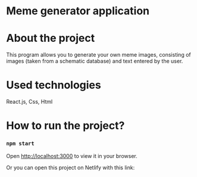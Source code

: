 # Meme generator application

# About the project

This program allows you to generate your own meme images, consisting of images (taken from a schematic database) and text entered by the user.

# Used technologies

React.js, Css, Html

# How to run the project?

### `npm start`

Open [http://localhost:3000](http://localhost:3000) to view it in your browser.

Or you can open this project on Netlify with this link:  






